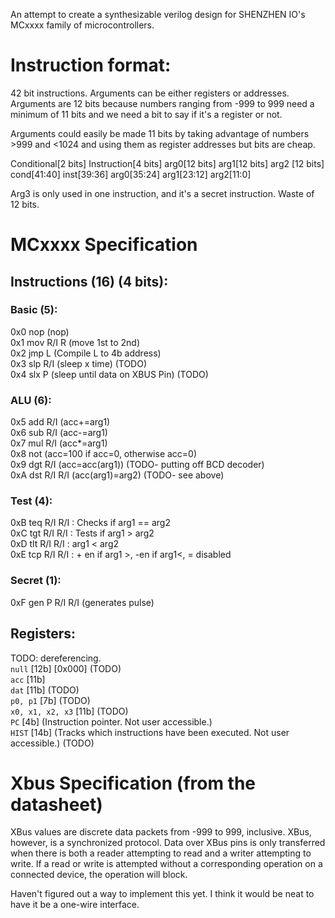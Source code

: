 An attempt to create a synthesizable verilog design for SHENZHEN IO's MCxxxx family of microcontrollers.

# Instruction format:
42 bit instructions. Arguments can be either registers or addresses. Arguments are 12 bits because numbers ranging from -999 to 999 need a minimum of 11 bits and we need a bit to say if it's a register or not.

Arguments could easily be made 11 bits by taking advantage of numbers >999 and <1024 and using them as register addresses but bits are cheap.

Conditional[2 bits] Instruction[4 bits] arg0[12 bits] arg1[12 bits] arg2 [12 bits]  
cond[41:40] inst[39:36] arg0[35:24] arg1[23:12] arg2[11:0]

Arg3 is only used in one instruction, and it's a secret instruction. Waste of 12 bits.

# MCxxxx Specification
## Instructions (16) (4 bits):
### Basic (5):
0x0 nop 		(nop)  
0x1 mov R/I R	(move 1st to 2nd)  
0x2 jmp L		(Compile L to 4b address)  
0x3 slp R/I	(sleep x time)  (TODO)  
0x4 slx P		(sleep until data on XBUS Pin)  (TODO)  
### ALU (6):  
0x5 add R/I		(acc+=arg1)  
0x6 sub R/I		(acc-=arg1)  
0x7 mul R/I		(acc*=arg1)  
0x8 not			(acc=100 if acc=0, otherwise acc=0)  
0x9 dgt R/I		(acc=acc(arg1))  (TODO- putting off BCD decoder)  
0xA dst R/I R/I	(acc(arg1)=arg2)  (TODO- see above)  
### Test (4):
0xB teq R/I R/I	: Checks if arg1 == arg2  
0xC tgt R/I R/I	: Tests if arg1 > arg2  
0xD tlt R/I R/I : arg1 < arg2  
0xE tcp R/I R/I : + en if arg1 >, -en if arg1<, = disabled  
### Secret (1):  
0xF gen P R/I R/I (generates pulse)  

## Registers:
TODO: dereferencing.  
`null` [12b] [0x000] (TODO)  
`acc` [11b]  
`dat` [11b]  (TODO)  
`p0, p1` [7b]   (TODO)  
`x0, x1, x2, x3` [11b] (TODO)  
`PC` [4b] (Instruction pointer. Not user accessible.)  
`HIST` [14b] (Tracks which instructions have been executed. Not user accessible.)  (TODO)  

# Xbus Specification (from the datasheet)
XBus values are discrete data packets from -999 to 999, inclusive. XBus, however, is a synchronized protocol. Data over XBus pins is only transferred when there is both a reader attempting to read and a writer attempting to write. If a read or write is attempted without a corresponding operation on a connected device, the operation will block.

Haven't figured out a way to implement this yet. I think it would be neat to have it be a one-wire interface.